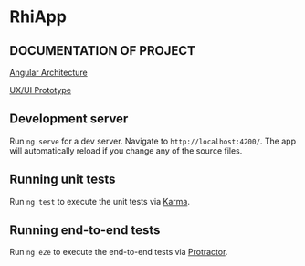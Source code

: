 # RhiApp

## DOCUMENTATION OF PROJECT

[Angular Architecture](https://drive.google.com/file/d/1jPW6tEpjx3xykWmq6nkBacMW0H3VKfwV/view?usp=sharing)

[UX/UI Prototype](https://xd.adobe.com/spec/f9f72e8e-208c-4217-6710-dd616c12b68c-8fc6/screen/2b49ac6f-cd39-4055-97ff-8a14bf31e2de/list)

## Development server

Run `ng serve` for a dev server. Navigate to `http://localhost:4200/`. The app will automatically reload if you change any of the source files.

## Running unit tests

Run `ng test` to execute the unit tests via [Karma](https://karma-runner.github.io).

## Running end-to-end tests

Run `ng e2e` to execute the end-to-end tests via [Protractor](http://www.protractortest.org/).
